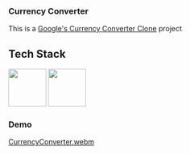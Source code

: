 ### Currency Converter
This is a [Google's Currency Converter Clone](https://github.com/yagnikpipaliya/CurrencyConvertor/tree/main/currencyconvertgoogle) project 

## Tech Stack
<img src="https://github.com/marwin1991/profile-technology-icons/assets/136815194/5f8c622c-c217-4649-b0a9-7e0ee24bd704" width="75" height="75">
<img src="https://user-images.githubusercontent.com/25181517/202896760-337261ed-ee92-4979-84c4-d4b829c7355d.png" width="75" height="75">

### Demo
[CurrencyConverter.webm](https://github.com/yagnikpipaliya/CurrencyConvertor/assets/97233515/0b68a06d-4009-40b0-8d4d-0e604754ad98)
